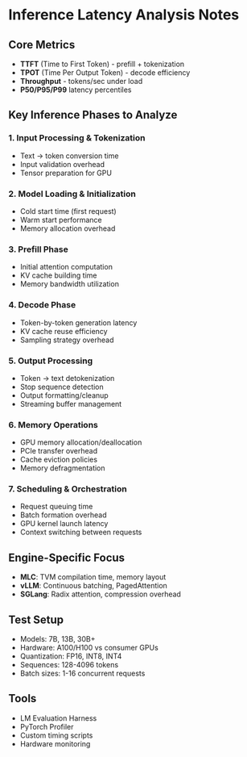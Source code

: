 # Inference Latency Analysis Notes

## Core Metrics
- **TTFT** (Time to First Token) - prefill + tokenization
- **TPOT** (Time Per Output Token) - decode efficiency
- **Throughput** - tokens/sec under load
- **P50/P95/P99** latency percentiles

## Key Inference Phases to Analyze

### 1. **Input Processing & Tokenization**
   - Text → token conversion time
   - Input validation overhead
   - Tensor preparation for GPU

### 2. **Model Loading & Initialization**
   - Cold start time (first request)
   - Warm start performance
   - Memory allocation overhead

### 3. **Prefill Phase**
   - Initial attention computation
   - KV cache building time
   - Memory bandwidth utilization

### 4. **Decode Phase**
   - Token-by-token generation latency
   - KV cache reuse efficiency
   - Sampling strategy overhead

### 5. **Output Processing**
   - Token → text detokenization
   - Stop sequence detection
   - Output formatting/cleanup
   - Streaming buffer management

### 6. **Memory Operations**
   - GPU memory allocation/deallocation
   - PCIe transfer overhead
   - Cache eviction policies
   - Memory defragmentation

### 7. **Scheduling & Orchestration**
   - Request queuing time
   - Batch formation overhead
   - GPU kernel launch latency
   - Context switching between requests

## Engine-Specific Focus
- **MLC**: TVM compilation time, memory layout
- **vLLM**: Continuous batching, PagedAttention
- **SGLang**: Radix attention, compression overhead

## Test Setup
- Models: 7B, 13B, 30B+
- Hardware: A100/H100 vs consumer GPUs
- Quantization: FP16, INT8, INT4
- Sequences: 128-4096 tokens
- Batch sizes: 1-16 concurrent requests

## Tools
- LM Evaluation Harness
- PyTorch Profiler
- Custom timing scripts
- Hardware monitoring
